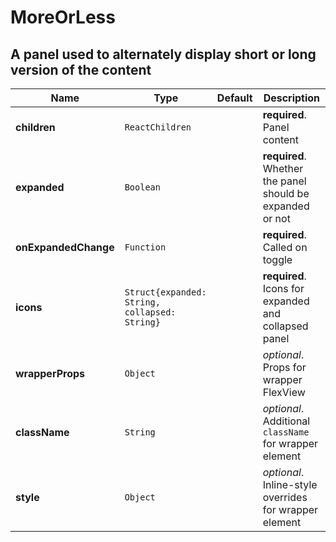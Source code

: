 # MoreOrLess

## A panel used to alternately display short or long version of the content

|Name|Type|Default|Description|
|----|----|-------|-----------|
| **children** | <code>ReactChildren</code> |  | **required**. Panel content |
| **expanded** | <code>Boolean</code> |  | **required**. Whether the panel should be expanded or not |
| **onExpandedChange** | <code>Function</code> |  | **required**. Called on toggle |
| **icons** | <code>Struct{expanded: String, collapsed: String}</code> |  | **required**. Icons for expanded and collapsed panel |
| **wrapperProps** | <code>Object</code> |  | *optional*. Props for wrapper FlexView |
| **className** | <code>String</code> |  | *optional*. Additional `className` for wrapper element |
| **style** | <code>Object</code> |  | *optional*. Inline-style overrides for wrapper element |